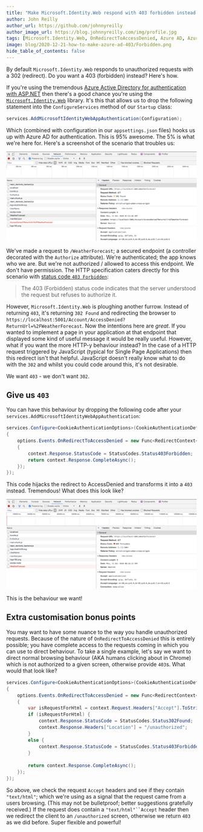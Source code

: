 ```yaml
---
title: "Make Microsoft.Identity.Web respond with 403 forbidden instead of a 302 redirect"
author: John Reilly
author_url: https://github.com/johnnyreilly
author_image_url: https://blog.johnnyreilly.com/img/profile.jpg
tags: [Microsoft.Identity.Web, OnRedirectToAccessDenied, Azure AD, Azure Active Directory, redirect, ASP.NET]
image: blog/2020-12-21-how-to-make-azure-ad-403/Forbidden.png
hide_table_of_contents: false
---
```

By default `Microsoft.Identity.Web` responds to unauthorized requests with a 302 (redirect). Do you want a 403 (forbidden) instead? Here's how.

If you're using the tremendous [Azure Active Directory for authentication with ASP.NET](https://docs.microsoft.com/en-us/azure/active-directory/develop/scenario-web-app-sign-user-app-configuration?tabs=aspnetcore) then there's a good chance you're using the [`Microsoft.Identity.Web`](https://github.com/AzureAD/microsoft-identity-web) library. It's this that allows us to drop the following statement into the `ConfigureServices` method of our `Startup` class:

```cs
services.AddMicrosoftIdentityWebAppAuthentication(Configuration);
```

Which (combined with configuration in our `appsettings.json` files) hooks us up with Azure AD for authentication. This is 95% awesome. The 5% is what we're here for. Here's a screenshot of the scenario that troubles us:

 ![a screenshot of Chrome Devtools showing a 302](../static/blog/2020-12-21-how-to-make-azure-ad-403/AccessDenied.png)

We've made a request to `/WeatherForecast`; a secured endpoint (a controller decorated with the `Authorize` attribute). We're authenticated; the app knows who we are. But we're not authorized / allowed to access this endpoint. We don't have permission. The HTTP specification caters directly for this scenario with [status code `403 Forbidden`](https://tools.ietf.org/html/rfc7231#section-6.5.3):

> The 403 (Forbidden) status code indicates that the server understood the request but refuses to authorize it.

However, `Microsoft.Identity.Web` is ploughing another furrow. Instead of returning `403`, it's returning `302 Found` and redirecting the browser to `https://localhost:5001/Account/AccessDenied?ReturnUrl=%2FWeatherForecast`. Now the intentions here are *great*. If you wanted to implement a page in your application at that endpoint that displayed some kind of useful message it would be really useful. However, what if you want the more HTTP-y behaviour instead? In the case of a HTTP request triggered by JavaScript (typical for Single Page Applications) then this redirect isn't that helpful. JavaScript doesn't really know what to do with the `302` and whilst you could code around this, it's not desirable.

We want `403` - we don't want `302`.

## Give us `403`

You can have this behaviour by dropping the following code after your `services.AddMicrosoftIdentityWebAppAuthentication`:

```cs
services.Configure<CookieAuthenticationOptions>(CookieAuthenticationDefaults.AuthenticationScheme, options =>
{
    options.Events.OnRedirectToAccessDenied = new Func<RedirectContext<CookieAuthenticationOptions>, Task>(context =>
    {
        context.Response.StatusCode = StatusCodes.Status403Forbidden;
        return context.Response.CompleteAsync();
    });
});
```

This code hijacks the redirect to AccessDenied and transforms it into a `403` instead. Tremendous! What does this look like?

![a screenshot of Chrome Devtools showing a 403](../static/blog/2020-12-21-how-to-make-azure-ad-403/Forbidden.png)

This is the behaviour we want!

## Extra customisation bonus points

You may want to have some nuance to the way you handle unauthorized requests. Because of the nature of `OnRedirectToAccessDenied` this is entirely possible; you have complete access to the requests coming in which you can use to direct behaviour. To take a single example, let's say we want to direct normal browsing behaviour (AKA humans clicking about in Chrome) which is not authorized to a given screen, otherwise provide `403`s. What would that look like?

```cs
services.Configure<CookieAuthenticationOptions>(CookieAuthenticationDefaults.AuthenticationScheme, options =>
{
    options.Events.OnRedirectToAccessDenied = new Func<RedirectContext<CookieAuthenticationOptions>, Task>(context =>
    {
        var isRequestForHtml = context.Request.Headers["Accept"].ToString().Contains("text/html");
        if (isRequestForHtml) {
            context.Response.StatusCode = StatusCodes.Status302Found;
            context.Response.Headers["Location"] = "/unauthorized";
        }
        else {
            context.Response.StatusCode = StatusCodes.Status403Forbidden;
        }

        return context.Response.CompleteAsync();
    });
});
```

So above, we check the request `Accept` headers and see if they contain `"text/html"`; which we're using as a signal that the request came from a users browsing. (This may not be bulletproof; better suggestions gratefully received.) If the request does contain a `"text/html"``Accept` header then we redirect the client to an `/unauthorized` screen, otherwise we return `403` as we did before. Super flexible and powerful!
